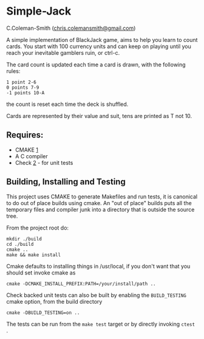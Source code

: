 Simple-Jack
=========

C.Coleman-Smith (chris.colemansmith@gmail.com)

A simple implementation of BlackJack game, aims to help you learn to count cards. You start with 100 currency
units and can keep on playing until you reach your inevitable gamblers ruin, or ctrl-c. 

The card count is updated each time a card is drawn, with the following rules:

    1 point 2-6
    0 points 7-9
    -1 points 10-A
   
the count is reset each time the deck is shuffled.

Cards are represented by their value and suit, tens are printed as T not 10.

## Requires:

* CMAKE [1]
* A C compiler
* Check [2] - for unit tests

## Building, Installing and Testing

This project uses CMAKE to generate Makefiles and run tests, it is canonical to do out of place builds using cmake. An "out of place" builds puts all the temporary files and compiler junk into a directory that is outside the source tree.

From the project root do:

    mkdir ./build
    cd ./build
    cmake ..
    make && make install

Cmake defaults to installing things in /usr/local, if you don't want that you should set invoke cmake as

    cmake -DCMAKE_INSTALL_PREFIX:PATH=/your/install/path ..

Check backed unit tests can also be built by enabling the `BUILD_TESTING` cmake option, from the build directory 

    cmake -DBUILD_TESTING=on ..

The tests can be run from the `make test` target or by directly invoking `ctest` .


[1]: http://www.cmake.org/
[2]: http://check.sourceforge.net/

